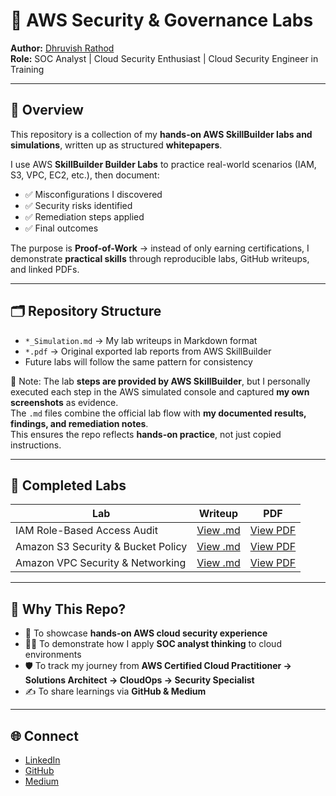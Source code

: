 # 🔐 AWS Security & Governance Labs  

**Author:** [Dhruvish Rathod](https://www.linkedin.com/in/dhruvish-rathod-78a614250/)  
**Role:** SOC Analyst | Cloud Security Enthusiast | Cloud Security Engineer in Training  

---

## 📌 Overview  
This repository is a collection of my **hands-on AWS SkillBuilder labs and simulations**, written up as structured **whitepapers**.  

I use AWS **SkillBuilder Builder Labs** to practice real-world scenarios (IAM, S3, VPC, EC2, etc.), then document:  
- ✅ Misconfigurations I discovered  
- ✅ Security risks identified  
- ✅ Remediation steps applied  
- ✅ Final outcomes  

The purpose is **Proof-of-Work** → instead of only earning certifications, I demonstrate **practical skills** through reproducible labs, GitHub writeups, and linked PDFs.  

---

## 🗂 Repository Structure  

- `*_Simulation.md` → My lab writeups in Markdown format  
- `*.pdf` → Original exported lab reports from AWS SkillBuilder  
- Future labs will follow the same pattern for consistency  

📌 Note: The lab **steps are provided by AWS SkillBuilder**, but I personally executed each step in the AWS simulated console and captured **my own screenshots** as evidence.  
The `.md` files combine the official lab flow with **my documented results, findings, and remediation notes**.  
This ensures the repo reflects **hands-on practice**, not just copied instructions.


---

## 🔎 Completed Labs  

| Lab | Writeup | PDF |
|-----|---------|-----|
| IAM Role-Based Access Audit | [View .md](./IAM_Role_Based_Access_Lab.md) | [View PDF](./Introduction%20to%20AWS%20Identity%20and%20Access%20Management%20(IAM).pdf) |
| Amazon S3 Security & Bucket Policy | [View .md](./S3_Security_Simulation.md) | [View PDF](./Introduction%20to%20Amazon%20Simple%20Storage%20Service%20(S3).pdf) |
| Amazon VPC Security & Networking | [View .md](./VPC__Simulation.md) | [View PDF](./AWS_VPC.pdf) |

---

## 🚀 Why This Repo?  

- 📂 To showcase **hands-on AWS cloud security experience**  
- 🧑‍💻 To demonstrate how I apply **SOC analyst thinking** to cloud environments  
- 🛡 To track my journey from **AWS Certified Cloud Practitioner → Solutions Architect → CloudOps → Security Specialist**  
- ✍️ To share learnings via **GitHub & Medium**  

---

## 🌐 Connect  

- [LinkedIn](https://www.linkedin.com/in/dhruvish-rathod-78a614250/)  
- [GitHub](https://github.com/Dhruvish44/)  
- [Medium](https://medium.com/@dhruvishrathod)  
